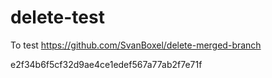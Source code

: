 # delete-test

To test https://github.com/SvanBoxel/delete-merged-branch


e2f34b6f5cf32d9ae4ce1edef567a77ab2f7e71f
